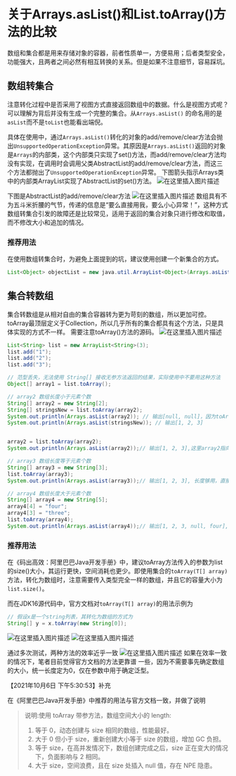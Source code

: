 

# 关于Arrays.asList()和List.toArray()方法的比较

数组和集合都是用来存储对象的容器，前者性质单一，方便易用；后者类型安全，功能强大，且两者之间必然有相互转换的关系。但是如果不注意细节，容易踩坑。
## 数组转集合

注意转化过程中是否采用了视图方式直接返回数组中的数据。什么是视图方式呢？可以理解为背后并没有生成一个完整的集合。从`Arrays.asList()` 的命名用的是`asList`而不是`toList`也能看出端倪。

具体在使用中，通过`Arrays.asList()`转化的对象的add/remove/clear方法会抛出`UnsupportedOperationException`异常。其原因是`Arrays.asList()`返回的对象是`Arrays`的内部类，这个内部类只实现了set()方法，而add/remove/clear方法均没有实现，在调用时会调用父类AbstractList的add/remove/clear方法，而这三个方法都抛出了`UnsupportedOperationException`异常。
下图箭头指示Arrays类中的内部类ArrayList实现了AbstractList的set()方法。
![在这里插入图片描述](https://holon-image.oss-cn-beijing.aliyuncs.com/img/202204121750963.png)

下图是AbstractList的add/remove/clear方法
![在这里插入图片描述](https://holon-image.oss-cn-beijing.aliyuncs.com/img/202204121750349.png)
数组具有不为五斗米折腰的气节，传递的信息是“要么直接用我，要么小心异常！”，这种方式数组转集合引发的故障还是比较常见，适用于返回的集合对象只进行修改和取值，而不修改大小和追加的情况。

### 推荐用法
在使用数组转集合时，为避免上面提到的坑，建议使用创建一个新集合的方式。
```java
List<Object> objectList = new java.util.ArrayList<Object>(Arrays.asList(数组));
```

## 集合转数组

集合转数组是从相对自由的集合容器转为更为苛刻的数组，所以更加可控。
toArray最顶层定义于Collection，所以几乎所有的集合都具有这个方法，只是具体实现的方式不一样。
需要注意toArray()方法的源码。
![在这里插入图片描述](https://holon-image.oss-cn-beijing.aliyuncs.com/img/202204121750250.png)

```java
List<String> list = new ArrayList<String>(3);
list.add("1");
list.add("2");
list.add("3");

// 范型丢失，无法使用 String[] 接收无参方法返回的结果，实际使用中不要用这种方法
Object[] array1 = list.toArray();

// array2 数组长度小于元素个数
String[] array2 = new String[2];
String[] stringsNew = list.toArray(array2);
System.out.println(Arrays.asList(array2)); // 输出[null, null]，因为toArray方法中新建了一个数组返回，没有用到array2
System.out.println(Arrays.asList(stringsNew)); // 输出[1, 2, 3]


array2 = list.toArray(array2);
System.out.println(Arrays.asList(array2));// 输出[1, 2, 3],这里array2指向了toArray方法内新生成的数组

// array3 数组长度等于元素个数
String[] array3 = new String[3];
list.toArray(array3);
System.out.println(Arrays.asList(array3));// 输出[1, 2, 3], 长度够用，直接复制

// array4 数组长度大于元素个数
String[] array4 = new String[5];
array4[4] = "four";
array4[3] = "three";
list.toArray(array4);
System.out.println(Arrays.asList(array4));// 输出[1, 2, 3, null, four], 长度超了，其中array4[list.size()]位置的元素被置为了null，后面的元素则没有影响。
```

### 推荐用法
在《码出高效：阿里巴巴Java开发手册》中，建议toArray方法传入的参数为list的size()大小，其运行更快，空间消耗也更少。即使用集合的`toArray(T[] array)`方法，转化为数组时，注意需要传入类型完全一样的数组，并且它的容量大小为`list.size()`。

而在JDK16源代码中，官方文档对`toArray(T[] array)`的用法示例为
```java
// 假设x是一个string列表，其转化为数组的方式为
String[] y = x.toArray(new String[0]);
```
![在这里插入图片描述](https://holon-image.oss-cn-beijing.aliyuncs.com/img/202204121751580.png)
![在这里插入图片描述](https://holon-image.oss-cn-beijing.aliyuncs.com/img/202204121751451.png)

通过多次测试，两种方法的效率近乎一致
![在这里插入图片描述](https://holon-image.oss-cn-beijing.aliyuncs.com/img/202204121751551.png)
如果在效率一致的情况下，笔者目前觉得官方文档的方法更靠谱 一些，因为不需要事先确定数组的大小，统一长度定为0，仅在参数中用于确定泛型。

【2021年10月6日 下午5:30:53】补充

在《阿里巴巴Java开发手册》中推荐的用法与官方文档一致，并做了说明
>说明:使用 toArray 带参方法，数组空间大小的 length:
>1. 等于 0，动态创建与 size 相同的数组，性能最好。
>2. 大于 0 但小于 size，重新创建大小等于 size 的数组，增加 GC 负担。
>3. 等于 size，在高并发情况下，数组创建完成之后，size 正在变大的情况下，负面影响与 2 相同。
>4. 大于 size，空间浪费，且在 size 处插入 null 值，存在 NPE 隐患。